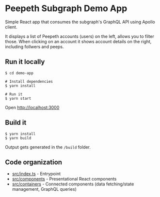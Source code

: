# Peepeth Subgraph Demo App

Simple React app that consumes the subgraph's GraphQL API using Apollo client.

It displays a list of Peepeth accounts (users) on the left, allows you to filter those. When clicking on an account it shows account details on the right, including follwers and peeps.

## Run it locally

```sh-session
$ cd demo-app

# Install dependencies
$ yarn install

# Run it
$ yarn start
```

Open [http://localhost:3000](http://localhost:3000)

## Build it

```sh-session
$ yarn install
$ yarn build
```

Output gets generated in the `/build` folder.

## Code organization

- [src/index.ts](./src/index.ts) - Entrypoint
- [src/components](./src/components) - Presentational React components
- [src/containers](./src/containers) - Connected components (data fetching/state management, GraphQL queries)
